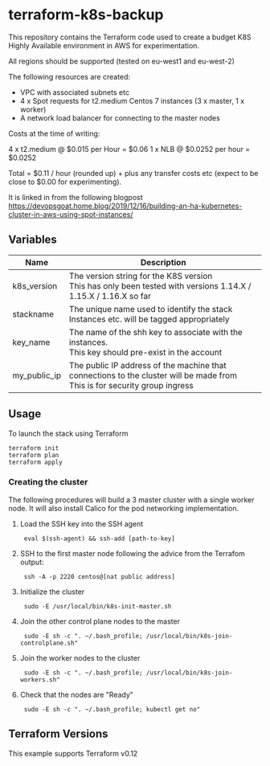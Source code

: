 # terraform-k8s-backup

This repository contains the Terraform code used to create a budget K8S Highly Available environment in AWS for experimentation.

All regions should be supported (tested on eu-west1 and eu-west-2)

The following resources are created:
* VPC with associated subnets etc
* 4 x Spot requests for t2.medium Centos 7 instances (3 x master, 1 x worker)
* A network load balancer for connecting to the master nodes

Costs at the time of writing:

4 x t2.medium @ $0.015 per Hour = $0.06
1 x NLB @ $0.0252 per hour = $0.0252

Total = $0.11 / hour (rounded up) + plus any transfer costs etc (expect to be close to $0.00 for experimenting).

It is linked in from the following blogpost https://devopsgoat.home.blog/2019/12/16/building-an-ha-kubernetes-cluster-in-aws-using-spot-instances/

## Variables

| Name | Description |
|------|-------------|
| k8s_version | The version string for the K8S version<br>This has only been tested with versions 1.14.X / 1.15.X / 1.16.X so far |
| stackname | The unique name used to identify the stack<br>Instances etc. will be tagged appropriately |
| key_name | The name of the shh key to associate with the instances.<br>This key should pre-exist in the account |
| my_public_ip | The public IP address of the machine that connections to the cluster will be made from<br>This is for security group ingress | 

## Usage

To launch the stack using Terraform
```
terraform init
terraform plan
terraform apply
```

### Creating the cluster

The following procedures will build a 3 master cluster with a single worker node. It will also install Calico for the pod networking implementation. 

1. Load the SSH key into the SSH agent

        eval $(ssh-agent) && ssh-add [path-to-key]
1. SSH to the first master node following the advice from the Terrafom output:

        ssh -A -p 2220 centos@[nat public address]
1. Initialize the cluster

        sudo -E /usr/local/bin/k8s-init-master.sh
1. Join the other control plane nodes to the master

        sudo -E sh -c ". ~/.bash_profile; /usr/local/bin/k8s-join-controlplane.sh"
1. Join the worker nodes to the cluster

        sudo -E sh -c ". ~/.bash_profile; /usr/local/bin/k8s-join-workers.sh"

1. Check that the nodes are "Ready"

        sudo -E sh -c ". ~/.bash_profile; kubectl get no"


## Terraform Versions
This example supports Terraform v0.12


